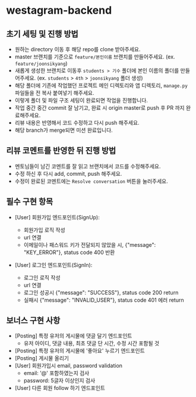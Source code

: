 # westagram-backend

## 초기 세팅 및 진행 방법
- 원하는 directory 이동 후 해당 repo를 clone 받아주세요.
- master 브랜치를 기준으로 `feature/본인이름` 브랜치를 만들어주세요. (ex. `feature/joonsikyang`)
- 새롭게 생성한 브랜치로 이동후 `students > 기수` 폴더에 본인 이름의 폴더를 만들어주세요. 
(ex. `students` > `4th` > `joonsikyang` 폴더 생성)
- 해당 폴더에 기존에 작업했던 프로젝트 메인 디렉토리와 앱 디렉토리, `manage.py` 파일들을 전 복사 붙여넣기 해주세요.
- 이렇게 폴더 및 파일 구조 세팅이 완료되면 작업을 진행합니다.
- 작업 중간 중간 commit 잘 남기고, 완료 시 origin master로 push 후 PR 까지 완료해주세요.
- 리뷰 내용은 반영해서 코드 수정하고 다시 push 해주세요.
- 해당 branch가 merge되면 미션 완료입니다.

## 리뷰 코멘트를 반영한 뒤 진행 방법
- 멘토님들이 남긴 코멘트를 잘 읽고 브랜치에서 코드를 수정해주세요.
- 수정 하신 후 다시 add, commit, push 해주세요.
- 수정이 완료된 코멘트에는 `Resolve conversation` 버튼을 눌러주세요.

## 필수 구현 항목
- [User] 회원가입 엔드포인트(SignUp): 
    - 회원가입 로직 작성
    - url 연결
    - 이메일이나 패스워드 키가 전달되지 않았을 시, {"message": "KEY_ERROR"}, status code 400 반환

- [User] 로그인 엔드포인트(SignIn):
    - 로그인 로직 작성
    - url 연결
    - 로그인 성공시 {"message": "SUCCESS"}, status code 200 return
    - 실패시 {"message": "INVALID_USER"}, status code 401 에러 return

## 보너스 구현 사항
- [Posting] 특정 유저의 게시물에 댓글 달기 엔드포인트
    - 유저 아이디, 댓글 내용, 최초 댓글 단 시간, 수정 시간 포함될 것
- [Posting] 특정 유저의 게시물에 '좋아요' 누르기 엔드포인트 
- [Posting] 게시물 올리기
- [User] 회원가입시 email, password validation
    - email: '@' 포함하였는지 검사
    - password: 5글자 이상인지 검사
- [User] 다른 회원 follow 하기 엔드포인트

